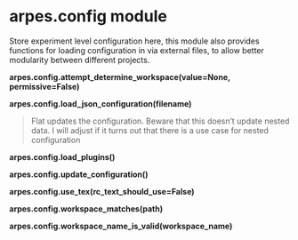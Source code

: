 # arpes.config module

Store experiment level configuration here, this module also provides
functions for loading configuration in via external files, to allow
better modularity between different projects.

**arpes.config.attempt\_determine\_workspace(value=None,
permissive=False)**

**arpes.config.load\_json\_configuration(filename)**

> Flat updates the configuration. Beware that this doesn’t update nested
> data. I will adjust if it turns out that there is a use case for
> nested configuration

**arpes.config.load\_plugins()**

**arpes.config.update\_configuration()**

**arpes.config.use\_tex(rc\_text\_should\_use=False)**

**arpes.config.workspace\_matches(path)**

**arpes.config.workspace\_name\_is\_valid(workspace\_name)**
